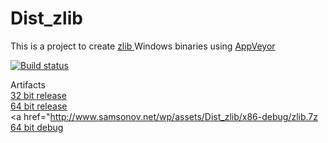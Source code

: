 # Dist_zlib

This is a project to create <a href="http://www.zlib.net"> zlib </a> Windows binaries using <a href="https://www.appveyor.com">AppVeyor</a><br />

[![Build status](https://ci.appveyor.com/api/projects/status/av2jl6wrvxxvcgry/branch/master?svg=true)](https://ci.appveyor.com/project/maxirmx/dist-zlib/branch/master)

Artifacts
<br />
<a href="http://www.samsonov.net/wp/assets/Dist_zlib/x86-release/zlib.7z"> 32 bit release</a>
<br />
<a href="http://www.samsonov.net/wp/assets/Dist_zlib/X64-release/zlib.7z"> 64 bit release</a>
<br />
<a href="http://www.samsonov.net/wp/assets/Dist_zlib/x86-debug/zlib.7z</a> 
<br />
<a href="http://www.samsonov.net/wp/assets/Dist_zlib/X64-debug/zlib.7z"> 64 bit debug</a> 
